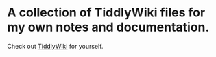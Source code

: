 # A collection of TiddlyWiki files for my own notes and documentation.

Check out [TiddlyWiki](https://tiddlywiki.com/) for yourself. 
